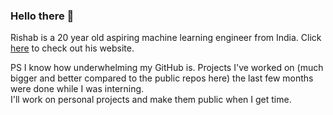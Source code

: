 ### Hello there 👋  
  
Rishab is a 20 year old aspiring machine learning engineer from India. Click [here](https://rishab.codes/) to check out his website.  
   
PS I know how underwhelming my GitHub is. Projects I've worked on (much bigger and better compared to the public repos here) the last few months were done while I was interning.  
I'll work on personal projects and make them public when I get time.  
